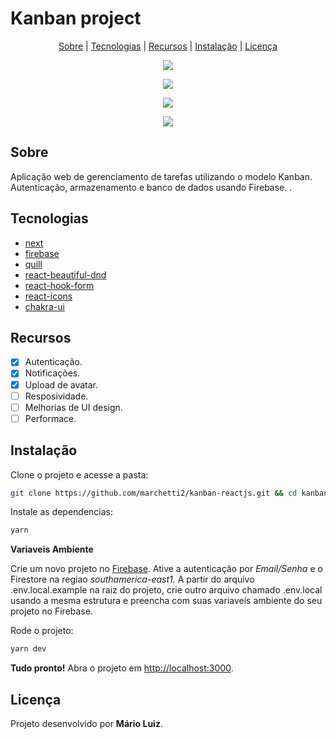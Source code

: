 # Kanban project

<p align="center">
 <a href="#about">Sobre</a> | <a href="#technologies">Tecnologias</a> | <a href="#features">Recursos</a> | <a href="#started">Instalação</a> | <a href="#license">Licença</a>
</p>

<p align="center"><img src="https://i.ibb.co/VSbZ2s8/1.gif"></p>
<p align="center"><img src="https://i.ibb.co/sFvDFy4/Nov-19-2021-00-11-34.gif"></p>
<p align="center"><img src="https://i.ibb.co/4dJH78N/Nov-19-2021-00-11-15.gif"></p>
<p align="center"><img src="https://i.ibb.co/xMBPw4K/Nov-19-2021-00-09-34.gif"></p>


<h2 id="about">Sobre</h2>

Aplicação web de gerenciamento de tarefas utilizando o modelo Kanban. Autenticação, armazenamento e banco de dados usando Firebase. .
 
 <h2 id="technologies">Tecnologias</h2>

- [next](https://nextjs.org)
- [firebase](https://firebase.google.com/)
- [quill](https://quilljs.com/)
- [react-beautiful-dnd](https://github.com/atlassian/react-beautiful-dnd)
- [react-hook-form](https://react-hook-form.com/)
- [react-icons](https://react-icons.github.io/react-icons/)
- [chakra-ui](https://chakra-ui.com/)  

<h2 id="features">Recursos</h2>

- [x] Autenticação.
- [x] Notificações.
- [x] Upload de avatar.
- [ ] Resposividade.
- [ ] Melhorias de UI design.
- [ ] Performace.

<h2 id="started">Instalação</h2>

Clone o projeto e acesse a pasta:

```bash
git clone https://github.com/marchetti2/kanban-reactjs.git && cd kanban-reactjs
```

Instale as dependencias:

```bash
yarn
```

**Variaveis Ambiente**

Crie um novo projeto no [Firebase](https://firebase.google.com/). Ative a autenticação por *Email/Senha* e o Firestore na regiao *southamerica-east1.*
A partir do arquivo .env.local.example na raiz do projeto, crie outro arquivo chamado .env.local usando a mesma estrutura e preencha com suas variaveis ambiente do seu projeto no Firebase.

Rode o projeto:

```bash
yarn dev
```

**Tudo pronto!** Abra o projeto em [http://localhost:3000](http://localhost:3000).

<h2 id="license">Licença</h2>

Projeto desenvolvido por **Mário Luiz**.
